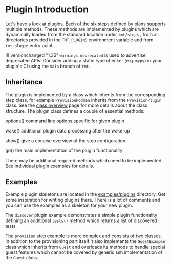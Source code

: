 # Plugin Introduction

Let's have a look at plugins. Each of the six steps defined by
[plans](../spec/plans.md) supports multiple methods. These methods are
implemented by plugins which are dynamically loaded from the
standard location under `tmt/steps` , from all directories
provided in the `TMT_PLUGINS` environment variable and from
`tmt.plugin` entry point.

!!! versionchanged "1.35"
    `warnings.deprecated` is used to advertise deprecated APIs.
    Consider adding a static type checker (e.g. `mypy`) in your
    plugin's CI using the `main` branch of `tmt`.

## Inheritance

The plugin is implemented by a class which inherits from the
corresponding step class, for example `ProvisionPodman` inherits
from the `ProvisionPlugin` class. See the [class overview](classes.md) page
for more details about the class structure. The plugin class
defines a couple of essential methods:

options()
    command line options specific for given plugin

wake()
    additional plugin data processing after the wake-up

show()
    give a concise overview of the step configuration

go()
    the main implementation of the plugin functionality

There may be additional required methods which need to be
implemented. See individual plugin examples for details.

## Examples

Example plugin skeletons are located in the [examples/plugins](https://github.com/teemtee/tmt/tree/main/examples/plugins)
directory. Get some inspiration for writing plugins there. There
is a lot of comments and you can use the examples as a skeleton
for your new plugin.

The `discover` plugin example demonstrates a simple plugin
functionality defining an additional `tests()` method which
returns a list of discovered tests.

The `provision` step example is more complex and consists of two
classes. In addition to the provisioning part itself it also
implements the `GuestExample` class which inherits from
`Guest` and overloads its methods to handle special guest
features which cannot be covered by generic ssh implementation of
the `Guest` class.
